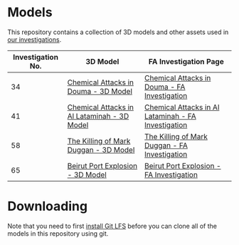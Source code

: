 # Models

This repository contains a collection of 3D models and other assets used in
[our investigations](https://forensic-architecture.org/). 

| Investigation No. | 3D Model | FA Investigation Page |
|---|---|---|
| 34 | [Chemical Attacks in Douma - 3D Model](https://github.com/forensic-architecture/models/tree/master/34%20-%20Chemical%20Attacks%20in%20Douma) | [Chemical Attacks in Douma - FA Investigation](https://forensic-architecture.org/investigation/chemical-attacks-in-douma) |
| 41 | [Chemical Attacks in Al Lataminah - 3D Model](https://github.com/forensic-architecture/models/tree/master/41%20-%20Chemical%20Attacks%20in%20al%20Lataminah) | [Chemical Attacks in Al Lataminah - FA Investigation](https://forensic-architecture.org/investigation/chemical-attacks-in-al-lataminah) |
| 58 | [The Killing of Mark Duggan - 3D Model](https://github.com/forensic-architecture/models/tree/master/58%20-%20The%20Killing%20of%20Mark%20Duggan) | [The Killing of Mark Duggan - FA Investigation](https://forensic-architecture.org/investigation/the-killing-of-mark-duggan) |
| 65 | [Beirut Port Explosion - 3D Model](https://github.com/forensic-architecture/models/tree/master/65%20-%20Beirut%20Port%20Explosion) | [Beirut Port Explosion - FA Investigation](https://www.forensic-architecture.org/investigation/beirut-port-explosion) |

# Downloading
Note that you need to first [install Git LFS](https://github.com/git-lfs/git-lfs/wiki/Installation) before you can clone all of the models in this repository using git.

